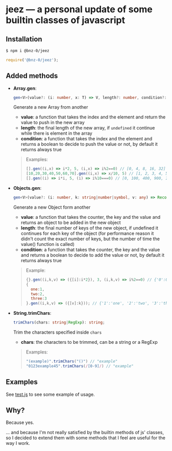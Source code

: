 # jeez — a personal update of some builtin classes of javascript

## Installation
```bash
$ npm i @bnz-0/jeez
```
```javascript
require('@bnz-0/jeez');
```

## Added methods

- **Array.gen**:
	```typescript
	gen<V>(value?: (i: number, x: T) => V, length?: number, condition?: (i: number, x: T) => boolean): V[];
	```
	Generate a new Array from another
	- **value**: a function that takes the index and the element and return the value to push in the new array
	- **length**: the final length of the new array, if `undefined` it continue while there is element in the array
	- **condition**: a function that takes the index and the element and returns a boolean to decide to push the value or not, by default it returns always true
	> Examples:
	> ```javascript
	> [].gen((i,x) => i*2, 5, (i,x) => i%2==0) // [0, 4, 8, 16, 32]
	> [10,20,30,40,50,60,70].gen((i,x) => x/10, 5) // [1, 2, 3, 4, 5]
	> [].gen((i) => i*i, 5, (i) => i%10===0) // [0, 100, 400, 900, 1600]
	> ```

- **Objects.gen**:
	```typescript
	gen<V>(value?: (i: number, k: string|number|symbol, v: any) => Record<string|number|symbol,V>, length?: number, condition?: (i: number, k: string|number|symbol, v: any) => boolean): Record<string|number|symbol,V>;
	```
	Generate a new Object form another
	- **value**: a function that takes the counter, the key and the value and returns an object to be added in the new object
	- **length**: the final number of keys of the new object, if undefined it continues for each key of the object (for performance reason it didn't count the exact number of keys, but the number of time the value() function is called)
	- **condition**: a function that takes the counter, the key and the value and returns a boolean to decide to add the value or not, by default it returns always true
	> Example:
	> ```javascript
	> {}.gen((i,k,v) => ({[i]:i*2}), 3, (i,k,v) => i%2==0) // {'0':0, '2':4, '4':8}
	> {
	> 	one:1,
	> 	two:2,
	> 	three:3
	> }.gen((i,k,v) => ({[v]:k})); // {'1':'one', '2':'two', '3':'three'}
	> ```

- **String.trimChars**:
	```typescript
	trimChars(chars: string|RegExp): string;
	```
	Trim the characters specified inside `chars`
	- **chars**: the characters to be trimmed, can be a string or a RegExp
	> Examples:
	> ```javascript
	> "(example)".trimChars("()") // "example"
	> "0123example45".trimChars(/[0-9]/) // "example"
	> ```

## Examples

See [test.js](./tests.js) to see some example of usage.

## Why?
Because yes.

... and because I'm not really satisfied by the builtin methods of js' classes, so 
I decided to extend them with some methods that I feel are useful for the way I work.

